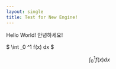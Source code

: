 ```yaml
---
layout: single
title: Test for New Engine!
---
```


Hello World!
안녕하세요!

$ \int _0 ^1 f(x) dx $

$$ \int _0 ^1 f(x)dx $$
